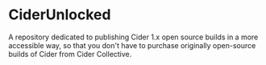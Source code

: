 # CiderUnlocked
A repository dedicated to publishing Cider 1.x open source builds in a more accessible way, so that you don't have to purchase originally open-source builds of Cider from Cider Collective.
